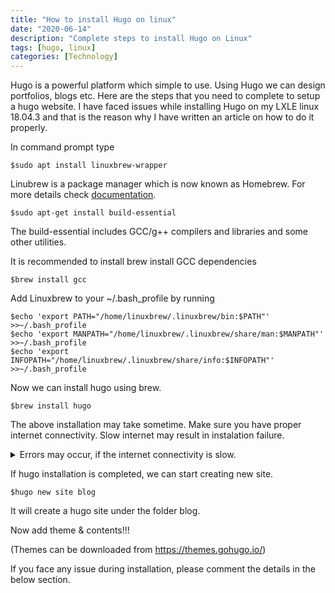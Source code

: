 ```yaml
---
title: "How to install Hugo on linux"
date: "2020-06-14"
description: "Complete steps to install Hugo on Linux"
tags: [hugo, linux]
categories: [Technology]
---
```


Hugo is a powerful platform which simple to use. Using Hugo we can design portfolios, blogs etc. Here are the steps that you need to complete to setup a hugo website. I have faced issues while installing Hugo on my LXLE linux 18.04.3 and that is the reason why I have written an article on how to do it properly.
<!--more-->

<script data-ad-client="ca-pub-9770552734505179" async src="https://pagead2.googlesyndication.com/pagead/js/adsbygoogle.js"></script>

<script data-ad-client="ca-pub-9770552734505179" async src="https://pagead2.googlesyndication.com/pagead/js/adsbygoogle.js"></script>

In command prompt type
```
$sudo apt install linuxbrew-wrapper 
```
Linubrew is a package manager which is now known as Homebrew. For more details check [documentation](https://docs.brew.sh/Homebrew-on-Linux).
```
$sudo apt-get install build-essential
```
The build-essential includes GCC/g++ compilers and libraries and some other utilities.

It is recommended to install brew install GCC dependencies
```
$brew install gcc
```

Add Linuxbrew to your ~/.bash_profile by running
```
$echo 'export PATH="/home/linuxbrew/.linuxbrew/bin:$PATH"' >>~/.bash_profile
$echo 'export MANPATH="/home/linuxbrew/.linuxbrew/share/man:$MANPATH"' >>~/.bash_profile
$echo 'export INFOPATH="/home/linuxbrew/.linuxbrew/share/info:$INFOPATH"' >>~/.bash_profile
```


Now we can install hugo using brew. 
```
$brew install hugo   
```
The above installation may take sometime. Make sure you have proper internet connectivity. Slow internet may result in instalation failure.


<details>
  <summary>Errors may occur, if the internet connectivity is slow.</summary>
remote: Enumerating objects: 353411, done. 
error: RPC failed; curl 56 GnuTLS recv error (-54): Error in the pull function.
fatal: The remote end hung up unexpectedly
fatal: early EOF
fatal: index-pack failed
Failed during: git fetch origin master:refs/remotes/origin/master -n
</details>


If hugo installation is completed, we can start creating new site.
```
$hugo new site blog
```
It will create a hugo site under the folder blog.


Now add theme & contents!!!

(Themes can be downloaded from https://themes.gohugo.io/)

If you face any issue during installation, please comment the details in the below section.



